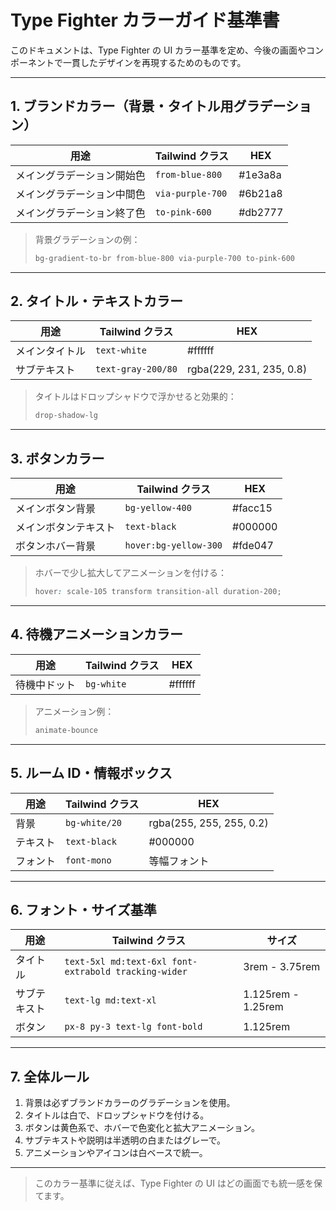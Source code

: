 # Type Fighter カラーガイド基準書

このドキュメントは、Type Fighter の UI カラー基準を定め、今後の画面やコンポーネントで一貫したデザインを再現するためのものです。

---

## 1. ブランドカラー（背景・タイトル用グラデーション）

| 用途                       | Tailwind クラス  | HEX     |
| -------------------------- | ---------------- | ------- |
| メイングラデーション開始色 | `from-blue-800`  | #1e3a8a |
| メイングラデーション中間色 | `via-purple-700` | #6b21a8 |
| メイングラデーション終了色 | `to-pink-600`    | #db2777 |

> 背景グラデーションの例：
>
> ```css
> bg-gradient-to-br from-blue-800 via-purple-700 to-pink-600
> ```

---

## 2. タイトル・テキストカラー

| 用途           | Tailwind クラス    | HEX                      |
| -------------- | ------------------ | ------------------------ |
| メインタイトル | `text-white`       | #ffffff                  |
| サブテキスト   | `text-gray-200/80` | rgba(229, 231, 235, 0.8) |

> タイトルはドロップシャドウで浮かせると効果的：
>
> ```css
> drop-shadow-lg
> ```

---

## 3. ボタンカラー

| 用途                 | Tailwind クラス       | HEX     |
| -------------------- | --------------------- | ------- |
| メインボタン背景     | `bg-yellow-400`       | #facc15 |
| メインボタンテキスト | `text-black`          | #000000 |
| ボタンホバー背景     | `hover:bg-yellow-300` | #fde047 |

> ホバーで少し拡大してアニメーションを付ける：
>
> ```css
> hover: scale-105 transform transition-all duration-200;
> ```

---

## 4. 待機アニメーションカラー

| 用途         | Tailwind クラス | HEX     |
| ------------ | --------------- | ------- |
| 待機中ドット | `bg-white`      | #ffffff |

> アニメーション例：
>
> ```css
> animate-bounce
> ```

---

## 5. ルーム ID・情報ボックス

| 用途     | Tailwind クラス | HEX                      |
| -------- | --------------- | ------------------------ |
| 背景     | `bg-white/20`   | rgba(255, 255, 255, 0.2) |
| テキスト | `text-black`    | #000000                  |
| フォント | `font-mono`     | 等幅フォント             |

---

## 6. フォント・サイズ基準

| 用途         | Tailwind クラス                                      | サイズ             |
| ------------ | ---------------------------------------------------- | ------------------ |
| タイトル     | `text-5xl md:text-6xl font-extrabold tracking-wider` | 3rem - 3.75rem     |
| サブテキスト | `text-lg md:text-xl`                                 | 1.125rem - 1.25rem |
| ボタン       | `px-8 py-3 text-lg font-bold`                        | 1.125rem           |

---

## 7. 全体ルール

1. 背景は必ずブランドカラーのグラデーションを使用。
2. タイトルは白で、ドロップシャドウを付ける。
3. ボタンは黄色系で、ホバーで色変化と拡大アニメーション。
4. サブテキストや説明は半透明の白またはグレーで。
5. アニメーションやアイコンは白ベースで統一。

---

> このカラー基準に従えば、Type Fighter の UI はどの画面でも統一感を保てます。
